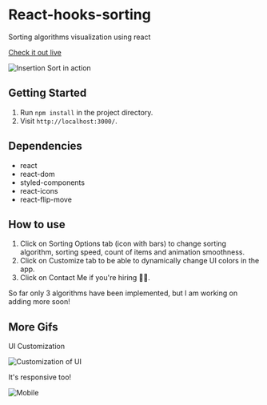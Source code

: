 # React-hooks-sorting

Sorting algorithms visualization using react

[Check it out live](https://vasylenkoval.github.io/sorting-visualization/)

![Insertion Sort in action](https://media.giphy.com/media/U246I0ACAtgYA3sz0G/giphy.gif)

## Getting Started

1. Run `npm install` in the project directory.
2. Visit `http://localhost:3000/`.

## Dependencies

- react
- react-dom
- styled-components
- react-icons
- react-flip-move

## How to use

1. Click on Sorting Options tab (icon with bars) to change sorting algorithm, sorting speed, count of items and animation smoothness.
2. Click on Customize tab to be able to dynamically change UI colors in the app.
3. Click on Contact Me if you're hiring 👨‍💻.

So far only 3 algorithms have been implemented, but I am working on adding more soon!

## More Gifs

UI Customization

![Customization of UI](https://media.giphy.com/media/ZZl8XmJG0s3mVtmlsI/giphy.gif)

It's responsive too!

![Mobile](https://media.giphy.com/media/Zd0Nd1HO6gXBhI3xCS/giphy.gif)
